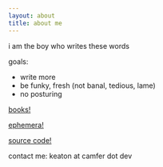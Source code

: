 ```yaml
---
layout: about
title: about me
---
```

i am the boy who writes these words

goals:
- write more
- be funky, fresh (not banal, tedious, lame)
- no posturing

[books!](/reads)

[ephemera!](https://sites.google.com/view/myfuji/fall-23)

[source code!](https://github.com/keatonelvins/keatonelvins.github.io)

contact me: keaton at camfer dot dev